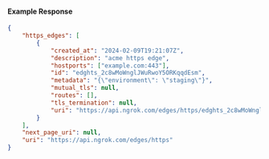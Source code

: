 <!-- Code generated for API Clients. DO NOT EDIT. -->

#### Example Response

```json
{
	"https_edges": [
		{
			"created_at": "2024-02-09T19:21:07Z",
			"description": "acme https edge",
			"hostports": ["example.com:443"],
			"id": "edghts_2c8wMoWnglJWuRwoY5ORKqqdEsm",
			"metadata": "{\"environment\": \"staging\"}",
			"mutual_tls": null,
			"routes": [],
			"tls_termination": null,
			"uri": "https://api.ngrok.com/edges/https/edghts_2c8wMoWnglJWuRwoY5ORKqqdEsm"
		}
	],
	"next_page_uri": null,
	"uri": "https://api.ngrok.com/edges/https"
}
```
